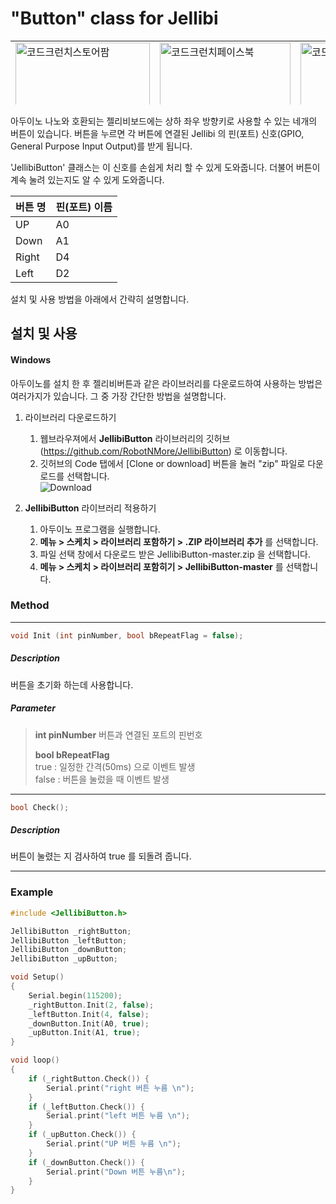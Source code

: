 "Button" class for Jellibi
===============


<table id="Table_01" width="855" height="102" border="0" cellpadding="0" cellspacing="0">
	<tr>
		<td>
			<a href="https://smartstore.naver.com/robotnmore" target="_blank" border="0">
				<img src="http://www.robotnmore.com/img/rnm_sns01.jpg" width="215" height="102" alt="코드크런치스토어팜">
			</a>
		</td>
		<td>
			<a href="https://www.facebook.com/codecrunch.official/" target="_blank" border="0">
				<img src="http://www.robotnmore.com/img/rnm_sns02.jpg" width="209" height="102" alt="코드크런치페이스북">
			</a>
		</td>
		<td>
			<a href="https://www.instagram.com/codecrunch.official/" target="_blank" border="0">
				<img src="http://www.robotnmore.com/img/rnm_sns03.jpg" width="210" height="102" alt="코드크런치인스타그램">
		</td>
			</a>
		<td>
			<a href="https://cafe.naver.com/codecrunch" target="_blank" border="0">
				<img src="http://www.robotnmore.com/img/rnm_sns04.jpg" width="221" height="102" alt="코드크런치네이버카페">
			</a>
		</td>
	</tr>
</table>
아두이노 나노와 호환되는 젤리비보드에는 상하 좌우 방향키로 사용할 수 있는 네개의 버튼이 있습니다.
버튼을 누르면 각 버튼에 연결된 Jellibi 의 핀(포트) 신호(GPIO, General Purpose Input Output)를 받게 됩니다. 

'JellibiButton' 클래스는 이 신호를 손쉽게 처리 할 수 있게 도와줍니다. 
더불어 버튼이 계속 눌려 있는지도 알 수 있게 도와줍니다. 


| 버튼 명 | 핀(포트) 이름 |
| ------- | ------------- |
| UP      | A0            |
| Down    | A1            |
| Right   | D4            |
| Left    | D2            |

설치 및 사용 방법을 아래에서 간략히 설명합니다.



설치 및 사용
------------------

#### Windows 

아두이노를 설치 한 후 젤리비버튼과 같은 라이브러리를 다운로드하여 사용하는 방법은 여러가지가 있습니다. 
그 중 가장 간단한 방법을 설명합니다.

1. 라이브러리 다운로드하기

   1.  웹브라우져에서 **JellibiButton** 라이브러리의 깃허브(https://github.com/RobotNMore/JellibiButton) 로  이동합니다.
   2. 깃허브의 Code 탭에서 [Clone or download] 버튼을 눌러 "zip" 파일로 다운로드를 선택합니다.  
      ![Download](http://www.robotnmore.com/matthew/jellibibutton/download_button2.png)

2. **JellibiButton** 라이브러리 적용하기 

   1. 아두이노 프로그램을 실행합니다.
   2. **메뉴 > 스케치 > 라이브러리 포함하기 > .ZIP 라이브러리 추가** 를 선택합니다. 
   3. 파일 선택 창에서 다운로드 받은 JellibiButton-master.zip 을 선택합니다.
   4. **메뉴 > 스케치 > 라이브러리 포함히기 > JellibiButton-master** 를 선택합니다. 

   

### Method

---

```cpp
void Init (int pinNumber, bool bRepeatFlag = false);
```

#####  Description 

 버튼을 초기화 하는데 사용합니다. 
    
##### Parameter 

>  **int pinNumber**
>  	버튼과 연결된 포트의 핀번호 
>  	
>  **bool bRepeatFlag**   
>  	true : 일정한 간격(50ms) 으로 이벤트 발생   
>  	false : 버튼을 눌렀을 때 이벤트 발생



---

```cpp
bool Check();
```

##### Description

버튼이 눌렸는 지 검사하여 true 를 되돌려 줍니다.

---

### 

### Example

```cpp
#include <JellibiButton.h>

JellibiButton _rightButton;
JellibiButton _leftButton;
JellibiButton _downButton;
JellibiButton _upButton;

void Setup()
{ 
    Serial.begin(115200);
    _rightButton.Init(2, false);
    _leftButton.Init(4, false);
    _downButton.Init(A0, true);
    _upButton.Init(A1, true);
}

void loop() 
{
    if (_rightButton.Check()) {
        Serial.print("right 버튼 누름 \n");
    }
    if (_leftButton.Check()) {
        Serial.print("left 버튼 누름 \n");
    }
    if (_upButton.Check()) {
        Serial.print("UP 버튼 누름 \n");
    }
    if (_downButton.Check()) {
        Serial.print("Down 버튼 누름\n");
    }
}
```


